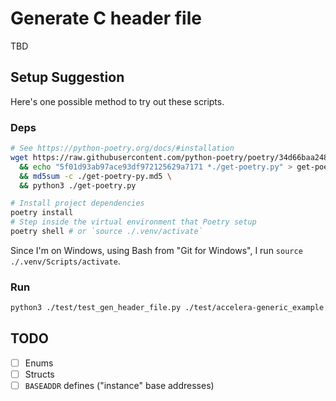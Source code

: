 # Generate C header file

TBD


## Setup Suggestion

Here's one possible method to try out these scripts.

### Deps

```bash
# See https://python-poetry.org/docs/#installation
wget https://raw.githubusercontent.com/python-poetry/poetry/34d66baa24875bbf799276a8509743cf595ab662/get-poetry.py \
  && echo "5f01d93ab97ace93df972125629a7171 *./get-poetry.py" > get-poetry-py.md5 \
  && md5sum -c ./get-poetry-py.md5 \
  && python3 ./get-poetry.py

# Install project dependencies
poetry install
# Step inside the virtual environment that Poetry setup
poetry shell # or `source ./.venv/activate`
```

Since I'm on Windows, using Bash from "Git for Windows", I run `source ./.venv/Scripts/activate`.

### Run

```bash
python3 ./test/test_gen_header_file.py ./test/accelera-generic_example.rdl
```

## TODO

* [ ] Enums
* [ ] Structs
* [ ] `BASEADDR` defines ("instance" base addresses)
